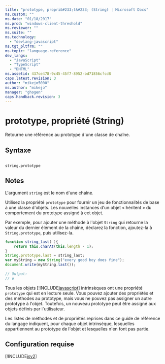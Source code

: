 ```yaml
---
title: "prototype, propri&#233;t&#233; (String) | Microsoft Docs"
ms.custom: ""
ms.date: "01/18/2017"
ms.prod: "windows-client-threshold"
ms.reviewer: ""
ms.suite: ""
ms.technology: 
  - "devlang-javascript"
ms.tgt_pltfrm: ""
ms.topic: "language-reference"
dev_langs: 
  - "JavaScript"
  - "TypeScript"
  - "DHTML"
ms.assetid: 437ce478-9c45-45f7-8952-bd71856cfcd8
caps.latest.revision: 3
author: "mikejo5000"
ms.author: "mikejo"
manager: "ghogen"
caps.handback.revision: 3
---
```

# prototype, propri&#233;t&#233; (String)
Retourne une référence au prototype d'une classe de chaîne.  
  
## Syntaxe  
  
```  
  
string.prototype  
```  
  
## Notes  
 L'argument `string` est le nom d'une chaîne.  
  
 Utilisez la propriété `prototype` pour fournir un jeu de fonctionnalités de base à une classe d'objets.  Les nouvelles instances d'un objet « héritent » du comportement du prototype assigné à cet objet.  
  
 Par exemple, pour ajouter une méthode à l'objet `String` qui retourne la valeur du dernier élément de la chaîne, déclarez la fonction, ajoutez\-la à `String.prototype`, puis utilisez\-la.  
  
```javascript  
function string_last( ){  
    return this.charAt(this.length - 1);  
}  
String.prototype.last = string_last;  
var myString = new String("every good boy does fine");  
document.write(myString.last());  
  
// Output:  
// e  
```  
  
 Tous les objets [!INCLUDE[javascript](../../javascript/includes/javascript-md.md)] intrinsèques ont une propriété `prototype` qui est en lecture seule.  Vous pouvez ajouter des propriétés et des méthodes au prototype, mais vous ne pouvez pas assigner un autre prototype à l'objet.  Toutefois, un nouveau prototype peut être assigné aux objets définis par l'utilisateur.  
  
 Les listes de méthodes et de propriétés reprises dans ce guide de référence du langage indiquent, pour chaque objet intrinsèque, lesquelles appartiennent au prototype de l'objet et lesquelles n'en font pas partie.  
  
## Configuration requise  
 [!INCLUDE[jsv2](../../javascript/reference/includes/jsv2-md.md)]